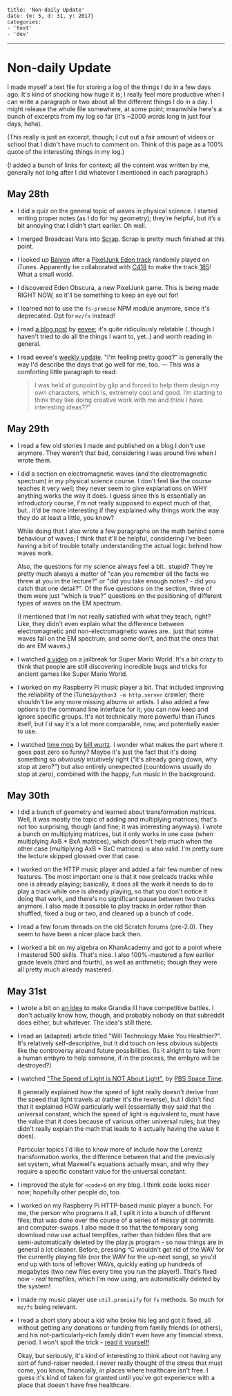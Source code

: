 
    title: 'Non-daily Update'
    date: {m: 5, d: 31, y: 2017}
    categories:
    - 'text'
    - 'dev'

---

# Non-daily Update

I made myself a text file for storing a log of the things I do in a few days
ago. It's kind of shocking how huge it is; I really feel more productive when
I can write a paragraph or two about all the different things I do in a day.
I might release the whole file somewhere, at some point; meanwhile here's a
bunch of excerpts from my log so far (it's ~2000 words long in just four days,
haha).

(This really is just an excerpt, though; I cut out a fair amount of videos or
school that I didn't have much to comment on. Think of this page as a 100%
quote of the interesting things in my log.)

(I added a bunch of links for context; all the content was written by me,
generally not long after I did whatever I mentioned in each paragraph.)

## May 28th

* I did a quiz on the general topic of waves in physical science. I started
  writing proper notes (as I do for my geometry); they’re helpful, but it’s
  a bit annoying that I didn’t start earlier. Oh well.

* I merged Broadcast Vars into [Scrap][scrap]. Scrap is pretty much finished
  at this point.

* I looked up [Baiyon][baiyon] after a [PixelJunk Eden track][pj-eden]
  randomly played on iTunes. Apparently he collaborated with [C418][C418] to
  make the track [185][185]! What a small world.

* I discovered Eden Obscura, a new PixelJunk game. This is being made RIGHT
  NOW, so it'll be something to keep an eye out for!

* I learned not to use the `fs-promise` NPM module anymore, since it's
  deprecated. Opt for `mz/fs` instead!

* I read [a blog post][introspection] by [eevee][eevee]; it's quite
  ridiculously relatable (..though I haven't tried to do all the things I want
  to, yet..) and worth reading in general.

* I read eevee's [weekly update][weekly-update]. "I'm feeling pretty good?" is
  generally the way I'd describe the days that go well for me, too. — This was
  a comforting little paragraph to read:

  > I was held at gunpoint by glip and forced to help them design my own
  > characters, which is, extremely cool and good. I’m starting to think they
  > like doing creative work with me and think I have interesting ideas??"

## May 29th

* I read a few old stories I made and published on a blog I don't use anymore.
  They weren't that bad, considering I was around five when I wrote them.

* I did a section on electromagnetic waves (and the electromagnetic spectrum)
  in my physical science course. I don't feel like the course teaches it very
  well; they never seem to give explanations on WHY anything works the way it
  does. I guess since this is essentially an introductory course, I'm not
  really supposed to expect much of that, but.. it'd be more interesting if
  they explained why things work the way they do at least a little, you know?

  While doing that I also wrote a few paragraphs on the math behind some
  behaviour of waves; I think that it'll be helpful, considering I've been
  having a bit of trouble totally understanding the actual logic behind how
  waves work.

  Also, the questions for my science always feel a bit.. stupid? They're
  pretty much always a matter of "can you remember all the facts we threw at
  you in the lecture?" or "did you take enough notes? - did you catch that
  one detail?". Of the five questions on the section, three of them were just
  "which is true?" questions on the positioning of different types of waves
  on the EM spectrum.

  (I mentioned that I'm not really satisfied with what they teach, right?
  Like, they didn't even explain what the difference between electromagnetic
  and non-electromagnetic waves are.. just that some waves fall on the EM
  spectrum, and some don't, and that the ones that do are EM waves.)

* I watched [a video][smw] on a jailbreak for Super Mario World. It's a bit
  crazy to think that people are still discovering incredible bugs and tricks
  for ancient games like Super Mario World.

* I worked on my Raspberry Pi music player a bit. That included improving
  the reliability of the iTunes/`python3 -m http.server` crawler; there
  shouldn't be any more missing albums or artists. I also added a few options
  to the command line interface for it; you can now keep and ignore specific
  groups. It's not technically more powerful than iTunes itself, but I'd say
  it's a lot more comparable, now, and potentially easier to use.

* I watched [time mop][time-mop] by [bill wurtz][billwurtz]. I wonder what
  makes the part where it goes past zero so funny? Maybe it's just the fact
  that it's doing something so *obviously* intuitively right ("it's already
  going down, why stop at zero?") but also entirely unexpected (countdowns
  usually do stop at zero), combined with the happy, fun music in the
  background.

## May 30th

* I did a bunch of geometry and learned about transformation matrices. Well,
  it was mostly the topic of adding and multiplying matrices; that's not too
  surprising, though (and fine; it was interesting anyways). I wrote a bunch
  on multiplying matrices, but it only works in one case (when multiplying AxB
  \* BxA matrices), which doesn't help much when the other case (multiplying
  AxB \* BxC matrices) is also valid. I'm pretty sure the lecture skipped
  glossed over that case.

* I worked on the HTTP music player and added a fair few number of new
  features. The most important one is that it now preloads tracks while one is
  already playing; basically, it does all the work it needs to do to play a
  track while one is already playing, so that you don't notice it doing that
  work, and there's no significant pause between two tracks anymore. I also
  made it possible to play tracks in order rather than shuffled, fixed a bug
  or two, and cleaned up a bunch of code.

* I read a few forum threads on the old Scratch forums (pre-2.0). They seem to
  have been a nicer place back then.

* I worked a bit on my algebra on KhanAcademy and got to a point where I
  mastered 500 skills. That's nice. I also 100%-mastered a few earlier grade
  levels (third and fourth), as well as arithmetic; though they were all
  pretty much already mastered.

## May 31st

* I wrote a bit on [an idea][grandia] to make Grandia III have competitive
  battles. I don't actually know how, though, and probably nobody on that
  subreddit does either, but whatever. The idea's still there.

* I read an (adapted) article titled "Will Technology Make You
  Healthier?". It's relatively self-descriptive, but it did touch on
  less obvious subjects like the controversy around future possibilities.
  (Is it alright to take from a human embyro to help someone, if in the
  process, the embyro will be destroyed?)

* I watched ["The Speed of Light is NOT About Light"][speed-of-light], by
  [PBS Space Time][space-time].

  It generally explained how the speed of light really doesn't derive from
  the speed that light travels at (rather it's the reverse), but I didn't
  find that it explained HOW particularly well (essentially they said that
  the universal constant, which the speed of light is equivalent to, must
  have the value that it does because of various other universal rules; but
  they didn't really explain the math that leads to it actually having the
  value it does).

  Particular topics I'd like to know more of include how the Lorentz
  transformation works, the difference between that and the previously set
  system, what Maxwell's equations actually mean, and why they require a
  specific constant value for the universal constant.

* I improved the style for `<code>`s on my blog. I think code looks nicer now;
  hopefully other people do, too.

* I worked on my Raspberry Pi HTTP-based music player a bunch. For me, the
  person who programs it all, I split it into a bunch of different files; that
  was done over the course of a series of messy git commits and computer-swaps.
  I also made it so that the temporary song download now use actual tempfiles,
  rather than hidden files that are semi-automatically deleted by the play.js
  program - so now things are in general a lot cleaner. Before, pressing ^C
  wouldn't get rid of the WAV for the currently playing file (nor the WAV for
  the up-next song), so you'd end up with tons of leftover WAVs, quickly eating
  up hundreds of megabytes (two new files every time you run the player!).
  That's fixed now - *real* tempfiles, which I'm now using, are automatically
  deleted by the system!

* I made my music player use `util.promisify` for `fs` methods. So much for
  `mz/fs` being relevant.

* I read a short story about a kid who broke his leg and got it fixed, all
  without getting any donations or funding from family friends (or others),
  and his not-particularly-rich family didn't even have any financial stress,
  period. I won't spoil the trick - [read it yourself!][one-free-solution]

  Okay, but seriously, it's kind of interesting to think about not having any
  sort of fund-raiser needed. I never really thought of the stress that must
  come, you know, financially, in places where healthcare isn't free. I guess
  it's kind of taken for granted until you've got experience with a place
  that doesn't have free healthcare.

  [scrap]: http://towerofnix.github.io/scrap-mod/
  [baiyon]: http://baiyon.com/en/
  [pj-eden]: https://www.youtube.com/playlist?list=PLB0A37E2F550DB027
  [C418]: https://c418.org/
  [185]: https://c418.bandcamp.com/track/185
  [eevee]: https://eev.ee/
  [introspection]: https://eev.ee/blog/2017/05/28/introspection/
  [weekly-update]: https://eev.ee/dev/2017/05/28/weekly-roundup-in-flux/
  [smw]: https://www.youtube.com/watch?v=Ixu8tn__91E
  [time-mop]: https://www.youtube.com/watch?v=DofhF-2sg1o
  [billwurtz]: http://www.billwurtz.com/
  [grandia]: https://www.reddit.com/comments/6een02/
  [speed-of-light]: https://www.youtube.com/watch?v=msVuCEs8Ydo
  [space-time]: https://www.youtube.com/channel/UC7_gcs09iThXybpVgjHZ_7g
  [one-free-solution]: http://www.upworthy.com/when-her-5-year-old-broke-his-leg-this-mom-raised-0-its-actually-inspiring
